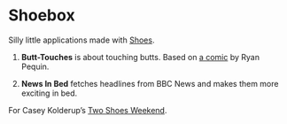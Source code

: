 Shoebox
=======

Silly little applications made with [Shoes][oneshoe].

1. **Butt-Touches** is about touching butts.
   Based on [a comic][butts] by Ryan Pequin.

2. **News In Bed** fetches headlines from BBC News
   and makes them more exciting in bed.

For Casey Kolderup’s [Two Shoes Weekend][twoshoes].

[oneshoe]: http://www.shoesrb.com/
[twoshoes]: http://ckolderup.tumblr.com/post/5674571526/two-shoes-weekend
[butts]: http://threewordphrase.com/kingbutt.htm
